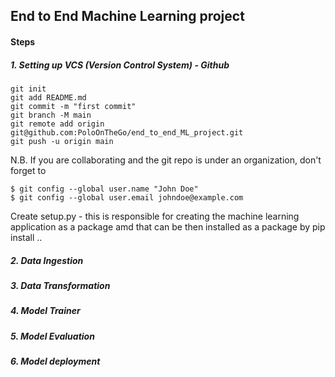## End to End Machine Learning project

#### Steps 
##### 1. Setting up VCS (Version Control System) - Github
    git init
    git add README.md
    git commit -m "first commit"
    git branch -M main
    git remote add origin git@github.com:PoloOnTheGo/end_to_end_ML_project.git
    git push -u origin main
N.B. If you are collaborating and the git repo is under an organization, don't forget to 

    $ git config --global user.name "John Doe"
    $ git config --global user.email johndoe@example.com
    
Create setup.py - this is responsible for creating the machine learning application as a package amd that can be then installed as a package by pip install ..

##### 2. Data Ingestion
##### 3. Data Transformation
##### 4. Model Trainer
##### 5. Model Evaluation
##### 6. Model deployment
